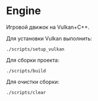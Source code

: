 # Engine

Игровой движок на Vulkan+C++.

Для установки Vulkan выполнить:
```
./scripts/setup_vulkan
```

Для сборки проекта:
```
./scripts/build
```

Для очистки сборки:
```
./scripts/clear
```